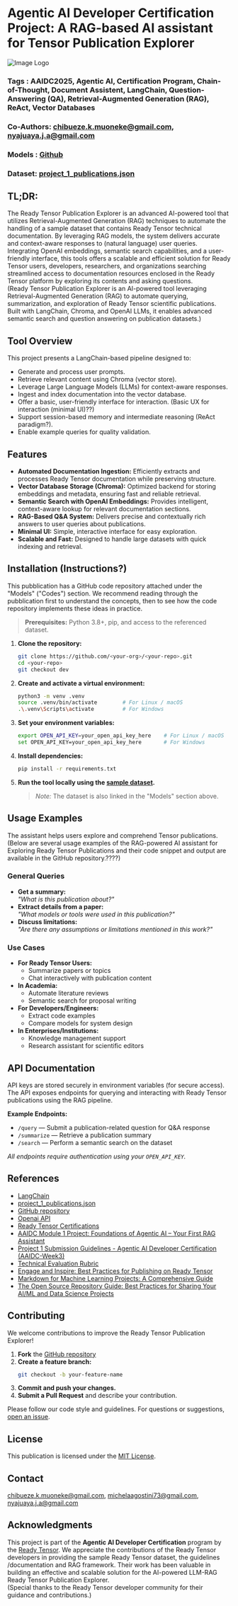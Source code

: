 # Agentic AI Developer Certification Project: A RAG-based AI assistant for Tensor Publication Explorer

![Image Logo](ChatGPT_Image_v2_resized.jpg)

### Tags : AAIDC2025, Agentic AI, Certification Program, Chain-of-Thought, Document Assistent, LangChain, Question-Answering (QA), Retrieval-Augmented Generation (RAG), ReAct, Vector Databases
### Co-Authors: chibueze.k.muoneke@gmail.com, nyajuaya.j.a@gmail.com 
### Models : [Github](https://github.com/Joshua-Abok/rag_apk)
### Dataset: [project_1_publications.json](https://drive.google.com/drive/folders/1HAqLXL2W-sh8hqoBb1iSauJ_0wZVRxB9)


## TL;DR:
The Ready Tensor Publication Explorer is an advanced AI-powered tool that utilizes Retrieval-Augmented Generation (RAG) techniques to automate the handling of a sample dataset that contains Ready Tensor technical documentation. By leveraging RAG models, the system delivers accurate and context-aware responses to (natural language) user queries. Integrating OpenAI embeddings, semantic search capabilities, and a user-friendly interface, this tools offers a scalable and efficient solution for Ready Tensor users, developers, researchers, and organizations searching streamlined access to documentation resources enclosed in the Ready Tensor platform by exploring its contents and asking questions.   
(Ready Tensor Publication Explorer is an AI-powered tool leveraging Retrieval-Augmented Generation (RAG) to automate querying, summarization, and exploration of Ready Tensor scientific publications. Built with LangChain, Chroma, and OpenAI LLMs, it enables advanced semantic search and question answering on publication datasets.)


## Tool Overview
This project presents a LangChain-based pipeline designed to:

- Generate and process user prompts.
- Retrieve relevant content using Chroma (vector store).
- Leverage Large Language Models (LLMs) for context-aware responses.
- Ingest and index documentation into the vector database.
- Offer a basic, user-friendly interface for interaction. (Basic UX for interaction (minimal UI)??)
- Support session-based memory and intermediate reasoning (ReAct paradigm?).
- Enable example queries for quality validation.


## Features
- **Automated Documentation Ingestion:** Efficiently extracts and processes Ready Tensor documentation while preserving structure.
- **Vector Database Storage (Chroma):** Optimized backend for storing embeddings and metadata, ensuring fast and reliable retrieval.
- **Semantic Search with OpenAI Embeddings:** Provides intelligent, context-aware lookup for relevant documentation sections.
- **RAG-Based Q&A System:** Delivers precise and contextually rich answers to user queries about publications.
- **Minimal UI:** Simple, interactive interface for easy exploration.
- **Scalable and Fast:** Designed to handle large datasets with quick indexing and retrieval.


## Installation (Instructions?)
This pubblication has a GitHub code repository attached under the "Models" ("Codes") section. We recommend reading through the pubblication first to understand the concepts, then to see how the code repository implements these ideas in practice.

> **Prerequisites:** Python 3.8+, pip, and access to the referenced dataset.

1. **Clone the repository:**
   ```bash
   git clone https://github.com/<your-org>/<your-repo>.git
   cd <your-repo>
   git checkout dev
   ```

2. **Create and activate a virtual environment:**
   ```bash
   python3 -m venv .venv
   source .venv/bin/activate        # For Linux / macOS
   .\.venv\Scripts\activate         # For Windows
   ```

3. **Set your environment variables:**
   ```bash
   export OPEN_API_KEY=your_open_api_key_here    # For Linux / macOS
   set OPEN_API_KEY=your_open_api_key_here       # For Windows
   ```

4. **Install dependencies:**
   ```bash
   pip install -r requirements.txt
   ```

5. **Run the tool locally using the [sample dataset](https://drive.google.com/drive/folders/1HAqLXL2W-sh8hqoBb1iSauJ_0wZVRxB9).**
   > _Note:_ The dataset is also linked in the "Models" section above.


## Usage Examples
The assistant helps users explore and comprehend Tensor publications.(Below are several usage examples of the RAG-powered AI assistant for Exploring Ready Tensor Publications and their code snippet and output are available in the GitHub repository.????)  

### General Queries
- **Get a summary:**  
  _"What is this publication about?"_
- **Extract details from a paper:**  
  _"What models or tools were used in this publication?"_
- **Discuss limitations:**  
  _"Are there any assumptions or limitations mentioned in this work?"_

### Use Cases
- **For Ready Tensor Users:**  
  - Summarize papers or topics
  - Chat interactively with publication content
- **In Academia:**  
  - Automate literature reviews
  - Semantic search for proposal writing
- **For Developers/Engineers:**  
  - Extract code examples
  - Compare models for system design
- **In Enterprises/Institutions:**  
  - Knowledge management support
  - Research assistant for scientific editors


## API Documentation
API keys are stored securely in environment variables (for secure access). The API exposes endpoints for querying and interacting with Ready Tensor publications using the RAG pipeline.

**Example Endpoints:**
- `/query` — Submit a publication-related question for Q&A response
- `/summarize` — Retrieve a publication summary
- `/search` — Perform a semantic search on the dataset

_All endpoints require authentication using your `OPEN_API_KEY`._


## References
- [LangChain](https://www.langchain.com/langchain)    
- [project_1_publications.json](https://drive.google.com/drive/folders/1HAqLXL2W-sh8hqoBb1iSauJ_0wZVRxB9)    
- [GitHub repository](https://github.com/Joshua-Abok/rag_apk)               
- [Openai API](https://platform.openai.com/account/api-keys)                 
- [Ready Tensor Certifications](https://app.readytensor.ai/hubs/ready_tensor_certifications)
- [AAIDC Module 1 Project: Foundations of Agentic AI – Your First RAG Assistant](https://app.readytensor.ai/publications/aaidc-module-1-project-foundations-of-agentic-ai-your-first-rag-assistant-4n07ViGCey0l)
- [Project 1 Submission Guidelines - Agentic AI Developer Certification (AAIDC-Week3)](https://app.readytensor.ai/publications/project-1-submission-guidelines-agentic-ai-developer-certification-aaidc-week3-BblNcQTBi5Os)  
- [Technical Evaluation Rubric](https://app.readytensor.ai/publications/WsaE5uxLBqnH)
- [Engage and Inspire: Best Practices for Publishing on Ready Tensor](https://app.readytensor.ai/publications/engage_and_inspire_best_practices_for_publishing_on_ready_tensor_SBgkOyUsP8qQ)
- [Markdown for Machine Learning Projects: A Comprehensive Guide](https://app.readytensor.ai/publications/markdown_for_machine_learning_projects_a_comprehensive_guide_LX9cbIx7mQs9)
- [The Open Source Repository Guide: Best Practices for Sharing Your AI/ML and Data Science Projects](https://app.readytensor.ai/publications/best-practices-for-ai-project-code-repositories-0llldKKtn8Xb)


## Contributing
We welcome contributions to improve the Ready Tensor Publication Explorer!

1. **Fork** the [GitHub repository](https://github.com/Joshua-Abok/rag_apk)
2. **Create a feature branch:**
   ```bash
   git checkout -b your-feature-name
   ```
3. **Commit and push your changes.**
4. **Submit a Pull Request** and describe your contribution.

Please follow our code style and guidelines. For questions or suggestions, [open an issue](https://github.com/Joshua-Abok/rag_apk/issues).


## License
This publication is licensed under the [MIT License](LICENSE).


## Contact
chibueze.k.muoneke@gmail.com, michelaagostini73@gmail.com, nyajuaya.j.a@gmail.com 


## Acknowledgments
This project is part of the **Agentic AI Developer Certification**  program by the [Ready Tensor](https://www.readytensor.ai). We appreciate the contributions of the Ready Tensor developers in providing the sample Ready Tensor dataset, the guidelines /documentation and RAG framework. Their work has been valuable in building an effective and scalable solution for the AI-powered LLM-RAG Ready Tensor Publication Explorer.    
(Special thanks to the Ready Tensor developer community for their guidance and contributions.)

